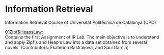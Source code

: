 # Information Retrieval
Information Retrieval Course of Universitàt Politécnica de Catalunya (UPC)

[01Zipf&HeapsLaw](https://github.com/Saulabrm/Information-Retrieval/tree/master/01Zipf%26HeapsLaw):  
Contains the first Assignment of IR Lab. The main objective is to understand and apply Zipf's and Heap's Law into a data set obtained from several novels.
(Contributors: Ekaterina Bastrakova, and Saul García)
